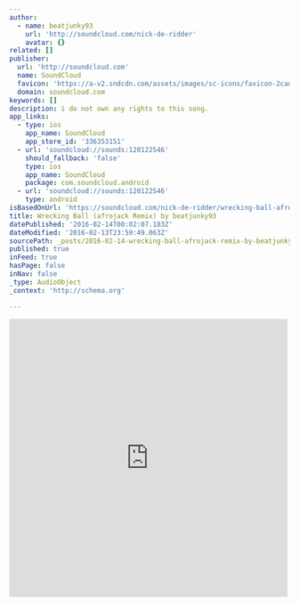 ```yaml
---
author:
  - name: beatjunky93
    url: 'http://soundcloud.com/nick-de-ridder'
    avatar: {}
related: []
publisher:
  url: 'http://soundcloud.com'
  name: SoundCloud
  favicon: 'https://a-v2.sndcdn.com/assets/images/sc-icons/favicon-2cadd14b.ico'
  domain: soundcloud.com
keywords: []
description: i do not own any rights to this song.
app_links:
  - type: ios
    app_name: SoundCloud
    app_store_id: '336353151'
  - url: 'soundcloud://sounds:120122546'
    should_fallback: 'false'
    type: ios
    app_name: SoundCloud
    package: com.soundcloud.android
  - url: 'soundcloud://sounds:120122546'
    type: android
isBasedOnUrl: 'https://soundcloud.com/nick-de-ridder/wrecking-ball-afrojack-remix'
title: Wrecking Ball (afrojack Remix) by beatjunky93
datePublished: '2016-02-14T00:02:07.183Z'
dateModified: '2016-02-13T23:59:49.063Z'
sourcePath: _posts/2016-02-14-wrecking-ball-afrojack-remix-by-beatjunky93.md
published: true
inFeed: true
hasPage: false
inNav: false
_type: AudioObject
_context: 'http://schema.org'

---
```

<iframe src="https://cdn.embedly.com/widgets/media.html?src=https%3A%2F%2Fw.soundcloud.com%2Fplayer%2F%3Fvisual%3Dtrue%26url%3Dhttp%253A%252F%252Fapi.soundcloud.com%252Ftracks%252F120122546%26show_artwork%3Dtrue&amp;url=https%3A%2F%2Fsoundcloud.com%2Fnick-de-ridder%2Fwrecking-ball-afrojack-remix&amp;image=http%3A%2F%2Fi1.sndcdn.com%2Fartworks-000062750893-qq8cwz-t500x500.jpg&amp;key=b7d04c9b404c499eba89ee7072e1c4f7&amp;type=text%2Fhtml&amp;schema=soundcloud" width="500" height="500" scrolling="no" frameborder="0" allowfullscreen="allowfullscreen" style=""></iframe>